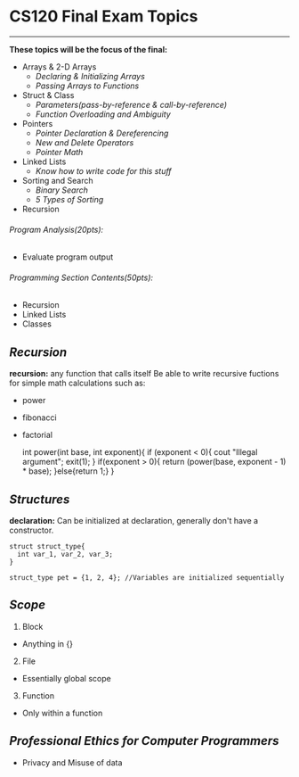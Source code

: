 # **CS120 Final Exam Topics**
***

**These topics will be the focus of the final:**
* Arrays & 2-D Arrays
  * *Declaring & Initializing Arrays*
  * *Passing Arrays to Functions*
* Struct & Class
  * *Parameters(pass-by-reference & call-by-reference)*
  * *Function Overloading and Ambiguity*
* Pointers
  * *Pointer Declaration & Dereferencing*
  * *New and Delete Operators*
  * *Pointer Math*
* Linked Lists
  * *Know how to write code for this stuff*
* Sorting and Search
  * *Binary Search*
  * *5 Types of Sorting*
* Recursion

###### *Program Analysis(20pts):*
* Evaluate program output

###### *Programming Section Contents(50pts):*
* Recursion
* Linked Lists
* Classes


## *Recursion*
**recursion:** any function that calls itself
Be able to write recursive fuctions for simple math calculations such as:
* power
* fibonacci
* factorial


    int power(int base, int exponent){
      if (exponent < 0){
          cout "Illegal argument";
          exit(1);
      }
      if(exponent > 0){
        return (power(base, exponent - 1) * base);
      }else{return 1;}
    }

## *Structures*
**declaration:** Can be initialized at declaration, generally don't have a constructor.

    struct struct_type{
      int var_1, var_2, var_3;
    }

    struct_type pet = {1, 2, 4}; //Variables are initialized sequentially

## *Scope*
1. Block
  * Anything in {}
2. File
  * Essentially global scope
3. Function
  * Only within a function

## *Professional Ethics for Computer Programmers*
* Privacy and Misuse of data
